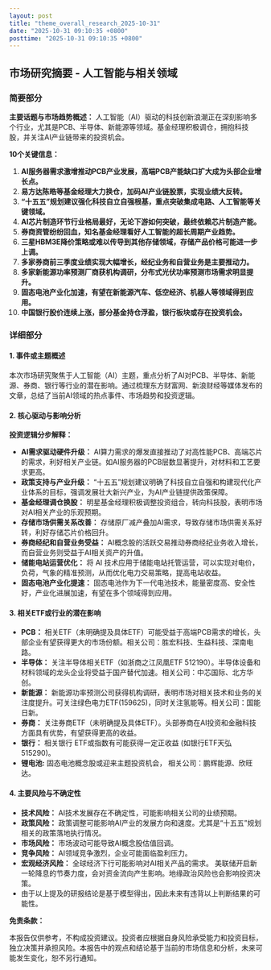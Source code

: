 ```yaml
---
layout: post
title: "theme_overall_research_2025-10-31"
date: "2025-10-31 09:10:35 +0800"
posttime: "2025-10-31 09:10:35 +0800"
---
```


## 市场研究摘要 - 人工智能与相关领域

### 简要部分

**主要话题与市场趋势概述：** 人工智能（AI）驱动的科技创新浪潮正在深刻影响多个行业，尤其是PCB、半导体、新能源等领域。基金经理积极调仓，拥抱科技股，并关注AI产业链带来的投资机会。

**10个关键信息：**

1.  **AI服务器需求激增推动PCB产业发展，高端PCB产能缺口扩大成为头部企业增长点。**
2.  **易方达陈皓等基金经理大力换仓，加码AI产业链股票，实现业绩大反转。**
3.  **“十五五”规划建议强化科技自立自强根基，重点突破集成电路、人工智能等关键领域。**
4.  **AI芯片制造环节行业格局最好，无论下游如何突破，最终依赖芯片制造产能。**
5.   **券商资管纷纷回血，知名基金经理看好人工智能的超长周期产业趋势。**
6.  **三星HBM3E降价策略或难以传导到其他存储领域，存储产品价格可能进一步上调。**
7.   **多家券商前三季度业绩实现大幅增长，经纪业务和自营业务是主要推动力。**
8.   **多家新能源功率预测厂商获机构调研，分布式光伏功率预测市场需求明显提升。**
9.   **固态电池产业化加速，有望在新能源汽车、低空经济、机器人等领域得到应用。**
10. **中国银行股价连续上涨，部分基金持仓浮盈，银行板块或存在投资机会。**

### 详细部分

#### 1. 事件或主题概述

本次市场研究聚焦于人工智能（AI）主题，重点分析了AI对PCB、半导体、新能源、券商、银行等行业的潜在影响。通过梳理东方财富网、新浪财经等媒体发布的文章，总结了当前AI领域的热点事件、市场趋势和投资逻辑。

#### 2. 核心驱动与影响分析

**投资逻辑分步解释：**

*   **AI需求驱动硬件升级：** AI算力需求的爆发直接推动了对高性能PCB、高端芯片的需求，利好相关产业链。如AI服务器的PCB层数显著提升，对材料和工艺要求更高。
*   **政策支持与产业升级：** “十五五”规划建议明确了科技自立自强和构建现代化产业体系的目标，强调发展壮大新兴产业，为AI产业链提供政策保障。
*   **基金经理调仓换股：** 明星基金经理积极调整投资组合，转向科技股，表明市场对AI相关产业的乐观预期。
*   **存储市场供需关系改善：** 存储原厂减产叠加AI需求，导致存储市场供需关系好转，利好存储芯片价格回升。
*   **券商经纪和自营业务受益：** AI概念股的活跃交易推动券商经纪业务收入增长，而自营业务则受益于AI相关资产的升值。
*    **储能电站运营优化：** 将 AI 技术应用于储能电站托管运营，可以实现对电价，负荷，气象的精准预测，从而优化电力交易策略，提高电站收益。
*   **固态电池产业化提速：** 固态电池作为下一代电池技术，能量密度高、安全性好，产业化进展加速，有望在多个领域得到应用。

#### 3. 相关ETF或行业的潜在影响

*   **PCB：** 相关ETF（未明确提及具体ETF）可能受益于高端PCB需求的增长，头部企业有望获得更大的市场份额。相关公司：胜宏科技、生益科技、深南电路。
*   **半导体：** 关注半导体相关ETF（如浙商之江凤凰ETF 512190）。半导体设备和材料领域的龙头企业将受益于国产替代加速。相关公司：中芯国际、北方华创。
*   **新能源：** 新能源功率预测公司获得机构调研，表明市场对相关技术和业务的关注度提升。可关注绿色电力ETF(159625)，同时关注氢能等。相关公司：国能日新。
*   **券商：** 关注券商ETF（未明确提及具体ETF）。头部券商在AI投资和金融科技方面具有优势，有望获得更高的收益。
*   **银行：** 相关银行 ETF或指数有可能获得一定正收益 (如银行ETF天弘 515290)。
*   **锂电池:** 固态电池概念股或迎来主题投资机会， 相关公司：鹏辉能源、欣旺达。

#### 4. 主要风险与不确定性

*   **技术风险：** AI技术发展存在不确定性，可能影响相关公司的业绩预期。
*   **政策风险：** 政策调整可能影响AI产业的发展方向和速度。尤其是“十五五”规划相关的政策落地执行情况。
*   **市场风险：** 市场波动可能导致AI概念股估值回调。
*   **竞争风险：** AI领域竞争激烈，企业可能面临盈利压力。
*   **宏观经济风险：** 全球经济下行可能影响对AI相关产品的需求。 美联储开启新一轮降息的节奏力度，会对资金流向产生影响。地缘政治风险也会影响投资决策。
*  由于以上提及的研报结论是基于模型得出，因此未来有违背以上判断结果的可能性。

**免责条款：**

本报告仅供参考，不构成投资建议。投资者应根据自身风险承受能力和投资目标，独立决策并承担风险。本报告中的观点和结论基于当前的市场信息和分析，未来可能发生变化，恕不另行通知。